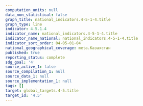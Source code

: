 ```yaml
---
computation_units: null
data_non_statistical: false
graph_title: national_indicators.4-5-1-4.title
graph_type: line
indicator: 4.5.1.4
indicator_name: national_indicators.4-5-1-4.title
indicator_name_national: national_indicators.4-5-1-4.title
indicator_sort_order: 04-05-01-04
national_geographical_coverage: meta.Казахстан
published: true
reporting_status: complete
sdg_goal: '4'
source_active_1: false
source_compilation_1: null
source_data_1: null
source_implementation_1: null
tags: []
target: global_targets.4-5.title
target_id: '4.5'
---
```

